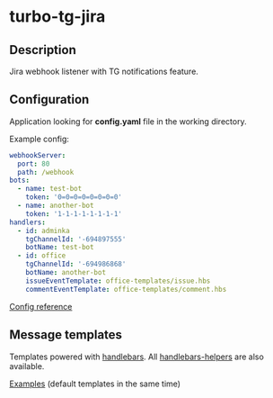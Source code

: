# turbo-tg-jira

## Description

Jira webhook listener with TG notifications feature.

## Configuration

Application looking for **config.yaml** file in the working directory.

Example config:

```yaml
webhookServer:
  port: 80
  path: /webhook
bots:
  - name: test-bot
    token: '0=0=0=0=0=0=0=0'
  - name: another-bot
    token: '1-1-1-1-1-1-1-1'
handlers:
  - id: adminka
    tgChannelId: '-694897555'
    botName: test-bot
  - id: office
    tgChannelId: '-694986868'
    botName: another-bot
    issueEventTemplate: office-templates/issue.hbs
    commentEventTemplate: office-templates/comment.hbs
```

[Config reference](CONFIG_REFERENCE.MD)

## Message templates

Templates powered with [handlebars](https://handlebarsjs.com/). All [handlebars-helpers](https://github.com/helpers/handlebars-helpers) are also available.

[Examples](default-templates) (default templates in the same time)
